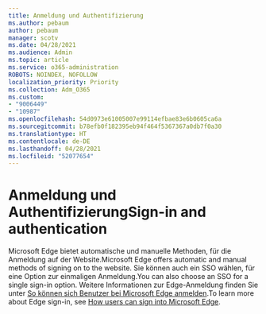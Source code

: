 ```yaml
---
title: Anmeldung und Authentifizierung
ms.author: pebaum
author: pebaum
manager: scotv
ms.date: 04/28/2021
ms.audience: Admin
ms.topic: article
ms.service: o365-administration
ROBOTS: NOINDEX, NOFOLLOW
localization_priority: Priority
ms.collection: Adm_O365
ms.custom:
- "9006449"
- "10987"
ms.openlocfilehash: 54d0973e61005007e99114efbae83e6b0605ca6a
ms.sourcegitcommit: b78efb0f182395eb94f464f5367367a0db7f0a30
ms.translationtype: HT
ms.contentlocale: de-DE
ms.lasthandoff: 04/28/2021
ms.locfileid: "52077654"
---
```

# <a name="sign-in-and-authentication"></a><span data-ttu-id="0f536-102">Anmeldung und Authentifizierung</span><span class="sxs-lookup"><span data-stu-id="0f536-102">Sign-in and authentication</span></span>

<span data-ttu-id="0f536-103">Microsoft Edge bietet automatische und manuelle Methoden, für die Anmeldung auf der Website.</span><span class="sxs-lookup"><span data-stu-id="0f536-103">Microsoft Edge offers automatic and manual methods of signing on to the website.</span></span> <span data-ttu-id="0f536-104">Sie können auch ein SSO wählen, für eine Option zur einmaligen Anmeldung.</span><span class="sxs-lookup"><span data-stu-id="0f536-104">You can also choose an SSO for a single sign-in option.</span></span> <span data-ttu-id="0f536-105">Weitere Informationen zur Edge-Anmeldung finden Sie unter [So können sich Benutzer bei Microsoft Edge anmelden](https://docs.microsoft.com/deployedge/microsoft-edge-security-identity#how-users-can-sign-into-microsoft-edge).</span><span class="sxs-lookup"><span data-stu-id="0f536-105">To learn more about Edge sign-in, see [How users can sign into Microsoft Edge](https://docs.microsoft.com/deployedge/microsoft-edge-security-identity#how-users-can-sign-into-microsoft-edge).</span></span>  